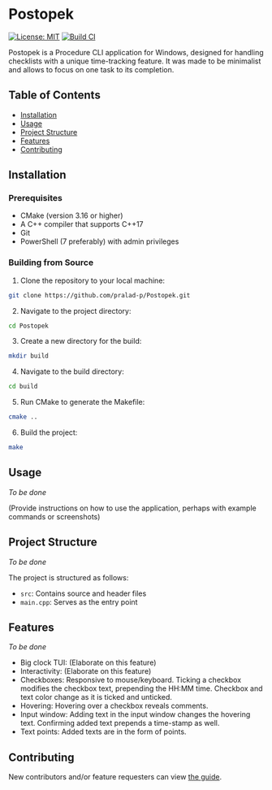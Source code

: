 # Postopek
[![License: MIT](https://img.shields.io/badge/License-MIT-blue.svg)](./LICENSE)
[![Build CI](https://github.com/pralad-p/Postopek/actions/workflows/cmake.yml/badge.svg?branch=master)](https://github.com/pralad-p/Postopek/actions/workflows/cmake.yml)

Postopek is a Procedure CLI application for Windows, designed for handling checklists with a unique
time-tracking feature. It was made to be minimalist and allows to focus on one task to its completion.

## Table of Contents

- [Installation](#installation)
- [Usage](#usage)
- [Project Structure](#project-structure)
- [Features](#features)
- [Contributing](#contributing)

## Installation

### Prerequisites

- CMake (version 3.16 or higher)
- A C++ compiler that supports C++17
- Git
- PowerShell (7 preferably) with admin privileges

### Building from Source

1. Clone the repository to your local machine:

```bash
git clone https://github.com/pralad-p/Postopek.git
```

2. Navigate to the project directory:

```bash
cd Postopek
```

3. Create a new directory for the build:

```bash
mkdir build
```

4. Navigate to the build directory:

```bash
cd build
```

5. Run CMake to generate the Makefile:

```bash
cmake ..
```

6. Build the project:

```bash
make
```

## Usage

*To be done*

(Provide instructions on how to use the application, perhaps with example commands or screenshots)

## Project Structure

*To be done*

The project is structured as follows:

- `src`: Contains source and header files
- `main.cpp`: Serves as the entry point

## Features

*To be done*

- Big clock TUI: (Elaborate on this feature)
- Interactivity: (Elaborate on this feature)
- Checkboxes: Responsive to mouse/keyboard. Ticking a checkbox modifies the checkbox text, prepending the HH:MM time.
  Checkbox and text color change as it is ticked and unticked.
- Hovering: Hovering over a checkbox reveals comments.
- Input window: Adding text in the input window changes the hovering text. Confirming added text prepends a time-stamp
  as well.
- Text points: Added texts are in the form of points.

## Contributing

New contributors and/or feature requesters can view [the guide](./CONTRIBUTING.md). 